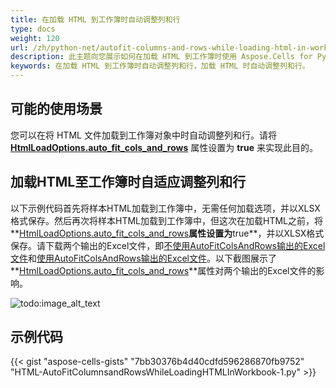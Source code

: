 ```yaml
---
title: 在加载 HTML 到工作簿时自动调整列和行
type: docs
weight: 120
url: /zh/python-net/autofit-columns-and-rows-while-loading-html-in-workbook/
description: 此主题向您展示如何在加载 HTML 到工作簿时使用 Aspose.Cells for Python via NET 进行自动调整列和行。
keywords: 在加载 HTML 到工作簿时自动调整列和行，加载 HTML 时自动调整列和行。
---
```


## **可能的使用场景**

您可以在将 HTML 文件加载到工作簿对象中时自动调整列和行。请将 **[HtmlLoadOptions.auto_fit_cols_and_rows](https://reference.aspose.com/cells/python-net/aspose.cells/htmlloadoptions/auto_fit_cols_and_rows/)** 属性设置为 **true** 来实现此目的。

## **加载HTML至工作簿时自适应调整列和行**

以下示例代码首先将样本HTML加载到工作簿中，无需任何加载选项，并以XLSX格式保存。然后再次将样本HTML加载到工作簿中，但这次在加载HTML之前，将**[HtmlLoadOptions.auto_fit_cols_and_rows](https://reference.aspose.com/cells/python-net/aspose.cells/htmlloadoptions/auto_fit_cols_and_rows/)**属性设置为**true**，并以XLSX格式保存。请下载两个输出的Excel文件，即[不使用AutoFitColsAndRows输出的Excel文件](outputWithout_AutoFitColsAndRows.xlsx)和[使用AutoFitColsAndRows输出的Excel文件](outputWith_AutoFitColsAndRows.xlsx)。以下截图展示了**[HtmlLoadOptions.auto_fit_cols_and_rows](https://reference.aspose.com/cells/python-net/aspose.cells/htmlloadoptions/auto_fit_cols_and_rows/)**属性对两个输出的Excel文件的影响。

![todo:image_alt_text](autofit-columns-and-rows-while-loading-html-in-workbook_1.png)

## **示例代码**

{{< gist "aspose-cells-gists" "7bb30376b4d40cdfd596286870fb9752" "HTML-AutoFitColumnsandRowsWhileLoadingHTMLInWorkbook-1.py" >}}

